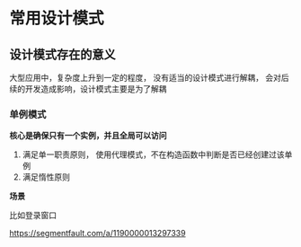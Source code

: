 # 常用设计模式

## 设计模式存在的意义

大型应用中，复杂度上升到一定的程度， 没有适当的设计模式进行解耦， 会对后续的开发造成影响，设计模式主要是为了解耦

### 单例模式

**核心是确保只有一个实例，并且全局可以访问**

1. 满足单一职责原则， 使用代理模式，不在构造函数中判断是否已经创建过该单例
2. 满足惰性原则

**场景**

比如登录窗口

https://segmentfault.com/a/1190000013297339
